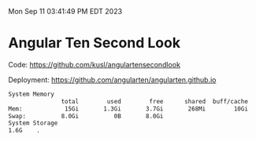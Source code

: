 Mon Sep 11 03:41:49 PM EDT 2023

# Angular Ten Second Look

Code: https://github.com/kusl/angulartensecondlook

Deployment: https://github.com/angularten/angularten.github.io

```bash
System Memory
               total        used        free      shared  buff/cache   available
Mem:            15Gi       1.3Gi       3.7Gi       268Mi        10Gi        13Gi
Swap:          8.0Gi          0B       8.0Gi
System Storage
1.6G	.
